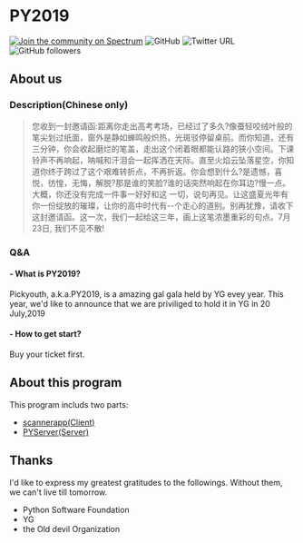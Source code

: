 # PY2019
[![Join the community on Spectrum](https://withspectrum.github.io/badge/badge.svg)](https://spectrum.chat/<mycommunity>)
![GitHub](https://img.shields.io/github/license/github/hub.svg)
![Twitter URL](https://img.shields.io/twitter/url/https/abrasumente44.svg)
![GitHub followers](https://img.shields.io/github/followers/abrasumente233.svg?style=social)
##  About us
### Description(Chinese only)
> 您收到一封邀请函:距离你走出高考考场，已经过了多久?像蚕轻咬绒叶般的笔尖划过纸面，窗外是静如蝉鸣般炽热，光斑驳停留桌前。而你知道，还有三分钟，你会收起磨烂的笔盖，走出这个闭着眼都能认路的狭小空间。下课铃声不再响起，呐喊和汗泪会一起挥洒在天际。直至火焰云坠落星空，你知道你终于跨过了这个艰难转折点，不再折返。你会想到什么?是遗憾，喜悦，彷惶，无悔，解脱?那是谁的笑脸?谁的话突然响起在你耳边?慢一点。大概，你还没有完成一件事一好好和这 一切，说句再见。让这盛夏光年有你一份绽放的璀璨，让你的高中时代有--个走心的道别。别再犹豫，请收下这封邀请函。这一次，我们一起给这三年，画上这笔浓墨重彩的句点。7月23日, 我们不见不散!

### Q&A
#### - What is PY2019?
Pickyouth, a.k.a.PY2019, is a amazing gal gala held by YG evey year. This year, we'd like to announce that we are priviliged to hold it in YG in 20 July,2019 
#### - How to get start?
Buy your ticket first.

## About this program
This program includs two parts:
- [scannerapp(Client)](https://github.com/abrasumente233/pickyouth/tree/master/scannerapp "scannerapp(Client)")
- [PYServer(Server)](https://github.com/abrasumente233/pickyouth/tree/master/pyserver "PYServer(Servers)")


## Thanks
I'd like to express my greatest gratitudes to the followings. Without them, we can't live till tomorrow.
- Python Software Foundation
- YG
- the Old devil Organization
